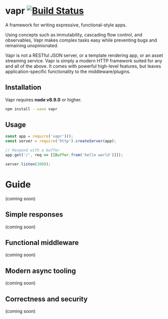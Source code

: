 # vapr [![Build Status](https://travis-ci.org/JoshuaWise/vapr.svg?branch=master)](https://travis-ci.org/JoshuaWise/vapr)
A framework for writing expressive, functional-style apps.

Using concepts such as immutability, cascading flow control, and observables, Vapr makes complex tasks easy while preventing bugs and remaining unopinionated.

Vapr is not a RESTful JSON server, or a template rendering app, or an asset streaming service. Vapr is simply a modern HTTP framework suited for any and all of the above. It comes with powerful high-level features, but leaves application-specific functionality to the middleware/plugins.

## Installation

Vapr requires **node v8.9.0** or higher.

```bash
npm install --save vapr
```

## Usage

```js
const app = require('vapr')();
const server = require('http').createServer(app);

// Respond with a buffer
app.get('/', req => [[Buffer.from('hello world')]]);

server.listen(3000);
```

# Guide

(coming soon)

## Simple responses

(coming soon)

## Functional middleware

(coming soon)

## Modern async tooling

(coming soon)

## Correctness and security

(coming soon)
